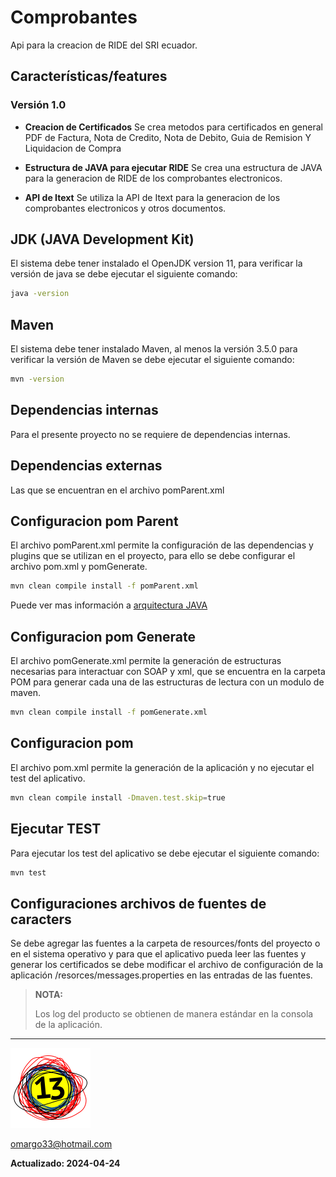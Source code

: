 # Comprobantes

Api para la creacion de RIDE del SRI ecuador.

## Características/features

### Versión 1.0

- **Creacion de Certificados**
Se crea metodos para certificados en general PDF de Factura, Nota de Credito, Nota de Debito, Guia de Remision Y Liquidacion de Compra

- **Estructura de JAVA para ejecutar RIDE**
Se crea una estructura de JAVA para la generacion de RIDE de los comprobantes electronicos.

- **API de Itext**
Se utiliza la API de Itext para la generacion de los comprobantes electronicos y otros documentos.

## JDK (JAVA Development Kit)

El sistema debe tener instalado el OpenJDK version 11, para verificar la versión de java se debe ejecutar el siguiente comando:

```bash
java -version
```

## Maven

El sistema debe tener instalado Maven, al menos la versión 3.5.0 para verificar la versión de Maven se debe ejecutar el siguiente comando:

```bash
mvn -version
```

## Dependencias internas

Para el presente proyecto no se requiere de dependencias internas.

## Dependencias externas

Las que se encuentran en el archivo pomParent.xml

## Configuracion pom Parent

El archivo pomParent.xml permite la configuración de las dependencias y plugins que se utilizan en el proyecto, para ello se debe configurar el archivo pom.xml y pomGenerate.

```bash
mvn clean compile install -f pomParent.xml
```

Puede ver mas información a [arquitectura JAVA](https://www.arquitecturajava.com/maven-parent-pom-y-uso-de-librerias/)

## Configuracion pom Generate

El archivo pomGenerate.xml permite la generación de estructuras necesarias para interactuar con SOAP y xml, que se encuentra en la carpeta POM para generar cada una de las estructuras de lectura con un modulo de maven.

```bash
mvn clean compile install -f pomGenerate.xml
```

## Configuracion pom

El archivo pom.xml permite la generación de la aplicación y no ejecutar el test del aplicativo.

```bash
mvn clean compile install -Dmaven.test.skip=true
```

## Ejecutar TEST

Para ejecutar los test del aplicativo se debe ejecutar el siguiente comando:

```bash
mvn test
```

## Configuraciones archivos de fuentes de caracters

Se debe agregar las fuentes a la carpeta de resources/fonts del proyecto o en el sistema operativo y para que el aplicativo pueda leer las fuentes y generar los certificados se debe modificar el archivo de configuración de la aplicación /resorces/messages.properties en las entradas de las fuentes.


>**NOTA:** 
>
>Los log del producto se obtienen de manera estándar en la consola de la aplicación.
>

---
![logo](./recursos/logo13Aplicaciones.png)

<omargo33@hotmail.com>

**Actualizado: 2024-04-24**